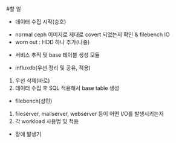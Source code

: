 #할 일
* 데이터 수집 시작(승호)
- normal ceph 이미지로 제대로 covert 되었는지 확인 & filebench IO
- worn out : HDD 하나 추가(나중)

* 서비스 추적 및 base 테이블 생성 모듈
 - influxdb(우선 정리 및 공유, 적용)
1. 우선 삭제(바로)
2. 데이터 수집 후 SQL 적용해서 base table 생성

* filebench(성민)
1) fileserver, mailserver, webserver 등이 어떤 I/O를 발생시키는지
2) 각 workload 사용법 및 적용

* 장애 발생기
